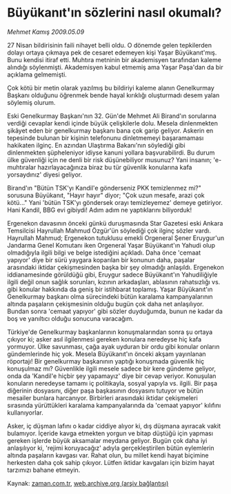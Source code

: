 # Büyükanıt'ın sözlerini nasıl okumalı?

*Mehmet Kamış 2009.05.09*

<tr><td class="metin" colspan="2" style="padding-top: 20px; padding-left: 5px; padding-right: 10px;">27 Nisan bildirisinin faili nihayet belli oldu. O dönemde gelen tepkilerden dolayı ortaya çıkmaya pek de cesaret edemeyen kişi Yaşar Büyükanıt'mış. Bunu kendisi itiraf etti. Muhtıra metninin bir akademisyen tarafından kaleme alındığı söylenmişti. Akademisyen kabul etmemiş ama Yaşar Paşa'dan da bir açıklama gelmemişti.</td></tr><tr><td class="metin" colspan="2" style="padding-top: 20px; padding-left: 5px; padding-right: 10px;"><p>Çok kötü bir metin olarak yazılmış bu bildiriyi kaleme alanın Genelkurmay Başkanı olduğunu öğrenmek bende hayal kırıklığı oluşturmadı desem yalan söylemiş olurum. 
<p> Eski Genelkurmay Başkanı'nın 32. Gün'de Mehmet Ali Birand'ın sorularına verdiği cevaplar kendi içinde büyük çelişkilerle dolu. Mesela dinlenmekten şikâyet eden bir genelkurmay başkanı bana çok garip geliyor. Askerin en tepesinde bulunan bir kişinin telefonunu dinletmemeyi başaramaması hakikaten ilginç. En azından Ulaştırma Bakanı'nın söylediği gibi dinlenmekten şüpheleniyor idiyse kanuni yollara başvurabilirdi. Bu durum ülke güvenliği için ne denli bir risk düşünebiliyor musunuz? Yani insanın; 'e-muhtıralar hazırlayacağınıza biraz bu tür güvenlik konularına kafa yorsaydınız' diyesi geliyor. 
<p> Birand'ın "Bütün TSK'yı Kandil'e gönderseniz PKK temizlenmez mi?" sorusuna Büyükanıt, "Hayır hayır" diyor; "Çok uzun mesafe, arazi çok kötü..." Yani 'bütün TSK'yı göndersek orayı temizleyemez' demeye getiriyor. Hani Kandil, BBG evi gibiydi! Adım adım ne yaptıklarını biliyorduk! 
<p> Ergenekon davasının önceki günkü duruşmasında Star Gazetesi eski Ankara Temsilcisi Hayrullah Mahmud Özgür'ün söylediği çok ilginç sözler vardı. Hayrullah Mahmud; Ergenekon tutuklusu emekli Orgeneral Şener Eruygur'un Jandarma Genel Komutanı iken Orgeneral Yaşar Büyükanıt'ın Yahudi olup olmadığıyla ilgili bilgi ve belge istediğini açıkladı. Daha önce 'cemaat yapıyor' diye bir sürü yaygara koparılan bir konunun daha, paşalar arasındaki iktidar çekişmesinden başka bir şey olmadığı anlaşıldı. Ergenekon iddianamesinde görüldüğü gibi, Eruygur sadece Büyükanıt'ın Yahudiliğiyle ilgili değil onun sağlık sorunları, kızının arkadaşları, ablasının rahatsızlığı vs. gibi konular hakkında da geniş bir istihbarat toplamış. Yaşar Büyükanıt'ın Genelkurmay başkanı olma sürecindeki bütün karalama kampanyalarının altında paşaların çekişmesinin olduğu bugün çok daha net anlaşılıyor. Bundan sonra 'cemaat yapıyor' gibi sözler duyduğumda, bunun ne kadar da boş ve yanıltıcı olduğu sonucuna varacağım. 
<p> Türkiye'de Genelkurmay başkanlarının konuşmalarından sonra şu ortaya çıkıyor ki; asker asıl ilgilenmesi gereken konulara neredeyse hiç kafa yormuyor. Ülke savunması, çağa ayak uyduran bir ordu gibi konular onların gündemlerinde hiç yok. Mesela Büyükanıt'ın önceki akşam yayınlanan röportajı! Bir genelkurmay başkanının yaptığı konuşmada güvenlik hiç konuşulmaz mı? Güvenlikle ilgili mesele sadece bir kere gündeme geliyor, onda da 'Kandil'e hiçbir şey yapamayız' diye bir cevap veriyor. Konuşulan konuların neredeyse tamamı iç politikayla, sosyal yapıyla vs. ilgili. Bir paşa diğerinin dosyasını, diğer paşa başkasının dosyasını tutuyor ve bütün mesailer bunlara harcanıyor. Birbirleri arasındaki iktidar çekişmeleri sırasında yürüttükleri karalama kampanyalarında da 'cemaat yapıyor' kılıfını kullanıyorlar. 
<p> Asker, iç düşman lafını o kadar ciddiye alıyor ki, dış düşmana ayıracak vakit bulamıyor. İçeride kavga etmekten yorgun ve bitap düştüğü için yapması gereken işlerde büyük aksamalar meydana geliyor. Bugün çok daha iyi anlaşılıyor ki, 'rejimi koruyacağız' adıyla gerçekleştirilen bütün eylemlerin altında paşaların kavgası var. Rahat olun, bu millet kendi hayat biçimine herkesten daha çok sahip çıkıyor. Lütfen iktidar kavgaları için bizim hayat tarzımızı bahane etmeyin. <br/></p></p></p></p></p></p></td></tr>

Kaynak: [zaman.com.tr](http://zaman.com.tr/yazar.do?yazino=846205), [web.archive.org (arşiv bağlantısı)](http://web.archive.org/web/20090517102357/http://www.zaman.com.tr:80/yazar.do?yazino=846205)
